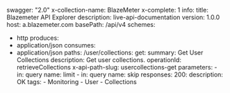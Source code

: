 swagger: "2.0"
x-collection-name: BlazeMeter
x-complete: 1
info:
  title: Blazemeter API Explorer
  description: live-api-documentation
  version: 1.0.0
host: a.blazemeter.com
basePath: /api/v4
schemes:
- http
produces:
- application/json
consumes:
- application/json
paths:
  /user/collections:
    get:
      summary: Get User Collections
      description: Get user collections.
      operationId: retrieveCollections
      x-api-path-slug: usercollections-get
      parameters:
      - in: query
        name: limit
      - in: query
        name: skip
      responses:
        200:
          description: OK
      tags:
      - Monitoring
      - User
      - Collections